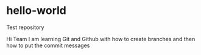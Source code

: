 # hello-world
Test repository

Hi Team
I am learning Git and Github with how to create branches and then how to put 
the commit messages

